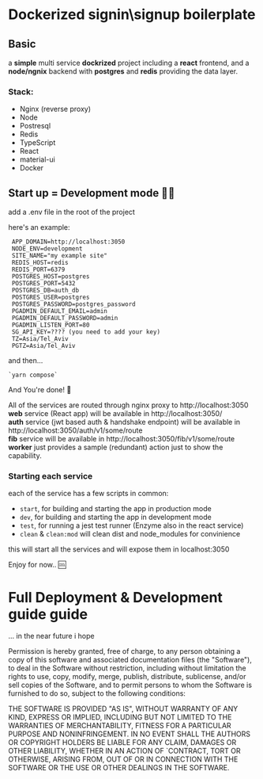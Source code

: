 # **Dockerized signin\signup boilerplate**

## Basic

a **simple** multi service **dockrized** project including a **react** frontend, and a **node/ngnix** backend with **postgres** and **redis** providing the data layer.

### Stack:
+ Nginx (reverse proxy) 
+ Node 
+ Postresql 
+ Redis 
+ TypeScript 
+ React 
+ material-ui 
+ Docker

## Start up = Development mode 🤼‍♂️

add a .env file in the root of the project

here's an example:
~~~~
 APP_DOMAIN=http://localhost:3050  
 NODE_ENV=development  
 SITE_NAME="my example site"  
 REDIS_HOST=redis  
 REDIS_PORT=6379  
 POSTGRES_HOST=postgres  
 POSTGRES_PORT=5432  
 POSTGRES_DB=auth_db  
 POSTGRES_USER=postgres  
 POSTGRES_PASSWORD=postgres_password  
 PGADMIN_DEFAULT_EMAIL=admin  
 PGADMIN_DEFAULT_PASSWORD=admin  
 PGADMIN_LISTEN_PORT=80  
 SG_API_KEY=???? (you need to add your key)
 TZ=Asia/Tel_Aviv
 PGTZ=Asia/Tel_Aviv
~~~~
and then...
~~~~
`yarn compose`
~~~~
And You're done! 🤸

All of the services are routed through nginx proxy to http://localhost:3050  
**web** service (React app) will be available in http://localhost:3050/  
**auth** service (jwt based auth & handshake endpoint) will be available in http://localhost:3050/auth/v1/some/route  
**fib** service will be available in http://localhost:3050/fib/v1/some/route  
**worker** just provides a sample (redundant) action just to show the capability.  

### Starting each service

each of the service has a few scripts in common: 

- `start`, for building and starting the app in production mode
- `dev`, for building and starting the app in development mode
- `test`, for running a jest test runner (Enzyme also in the react service)
- `clean` & `clean:mod` will clean dist and node_modules for convinience 

this will start all the services and will expose them in localhost:3050

Enjoy for now.. 🆒

# Full Deployment & Development guide guide

... in the near future i hope

Permission is hereby granted, free of charge, to any person obtaining a copy of this software and associated documentation files (the "Software"), to deal in the Software without restriction, including without limitation the rights to use, copy, modify, merge, publish, distribute, sublicense, and/or sell copies of the Software, and to permit persons to whom the Software is furnished to do so, subject to the following conditions:

THE SOFTWARE IS PROVIDED "AS IS", WITHOUT WARRANTY OF ANY KIND, EXPRESS OR IMPLIED, INCLUDING BUT NOT LIMITED TO THE WARRANTIES OF MERCHANTABILITY, FITNESS FOR A PARTICULAR PURPOSE AND NONINFRINGEMENT. IN NO EVENT SHALL THE AUTHORS OR COPYRIGHT HOLDERS BE LIABLE FOR ANY CLAIM, DAMAGES OR OTHER LIABILITY, WHETHER IN AN ACTION OF `CONTRACT, TORT OR OTHERWISE, ARISING FROM, OUT OF OR IN CONNECTION WITH THE SOFTWARE OR THE USE OR OTHER DEALINGS IN THE SOFTWARE.
